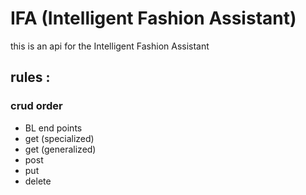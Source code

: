 # IFA (Intelligent Fashion Assistant)

this is an api for the Intelligent Fashion Assistant

## rules : 

### crud order 
- BL end points 
- get (specialized)
- get (generalized)
- post 
- put 
- delete


